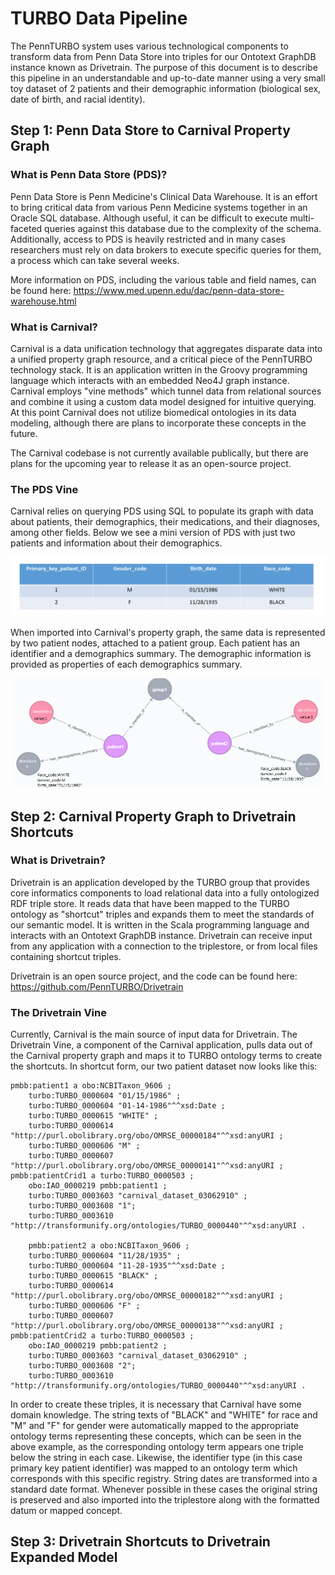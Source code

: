 <h1>TURBO Data Pipeline</h1>

The PennTURBO system uses various technological components to transform data from Penn Data Store into triples for our Ontotext GraphDB instance known as Drivetrain. The purpose of this document is to describe this pipeline in an understandable and up-to-date manner using a very small toy dataset of 2 patients and their demographic information (biological sex, date of birth, and racial identity). 

<h2>Step 1: Penn Data Store to Carnival Property Graph</h2>

<h3>What is Penn Data Store (PDS)?</h3>

Penn Data Store is Penn Medicine's Clinical Data Warehouse. It is an effort to bring critical data from various Penn Medicine systems together in an Oracle SQL database. Although useful, it can be difficult to execute multi-faceted queries against this database due to the complexity of the schema. Additionally, access to PDS is heavily restricted and in many cases researchers must rely on data brokers to execute specific queries for them, a process which can take several weeks.

More information on PDS, including the various table and field names, can be found here: https://www.med.upenn.edu/dac/penn-data-store-warehouse.html

<h3>What is Carnival?</h3>

Carnival is a data unification technology that aggregates disparate data into a unified property graph resource, and a critical piece of the PennTURBO technology stack.  It is an application written in the Groovy programming language which interacts with an embedded Neo4J graph instance. Carnival employs "vine methods" which tunnel data from relational sources and combine it using a custom data model designed for intuitive querying. At this point Carnival does not utilize biomedical ontologies in its data modeling, although there are plans to incorporate these concepts in the future.

The Carnival codebase is not currently available publically, but there are plans for the upcoming year to release it as an open-source project.

<h3>The PDS Vine</h3>

Carnival relies on querying PDS using SQL to populate its graph with data about patients, their demographics, their medications, and their diagnoses, among other fields. Below we see a mini version of PDS with just two patients and information about their demographics. 

![image failed to load](images/pds_example.png)

When imported into Carnival's property graph, the same data is represented by two patient nodes, attached to a patient group. Each patient has an identifier and a demographics summary. The demographic information is provided as properties of each demographics summary. 

![image failed to load](images/carnival_example.png)

<h2> Step 2: Carnival Property Graph to Drivetrain Shortcuts</h2>

<h3>What is Drivetrain?</h3>

Drivetrain is an application developed by the TURBO group that provides core informatics components to load relational data into a fully ontologized RDF triple store. It reads data that have been mapped to the TURBO ontology as "shortcut" triples and expands them to meet the standards of our semantic model. It is written in the Scala programming language and interacts with an Ontotext GraphDB instance. Drivetrain can receive input from any application with a connection to the triplestore, or from local files containing shortcut triples.

Drivetrain is an open source project, and the code can be found here: https://github.com/PennTURBO/Drivetrain

<h3>The Drivetrain Vine</h3>

Currently, Carnival is the main source of input data for Drivetrain. The Drivetrain Vine, a component of the Carnival application, pulls data out of the Carnival property graph and maps it to TURBO ontology terms to create the shortcuts. In shortcut form, our two patient dataset now looks like this:

    pmbb:patient1 a obo:NCBITaxon_9606 ;
        turbo:TURBO_0000604 "01/15/1986" ;
        turbo:TURBO_0000604 "01-14-1986"^^xsd:Date ;
        turbo:TURBO_0000615 "WHITE" ;
        turbo:TURBO_0000614 "http://purl.obolibrary.org/obo/OMRSE_00000184"^^xsd:anyURI ;
        turbo:TURBO_0000606 "M" ;
        turbo:TURBO_0000607 "http://purl.obolibrary.org/obo/OMRSE_00000141"^^xsd:anyURI ;
    pmbb:patientCrid1 a turbo:TURBO_0000503 ;
        obo:IAO_0000219 pmbb:patient1 ;
        turbo:TURBO_0003603 "carnival_dataset_03062910" ;
        turbo:TURBO_0003608 "1";
        turbo:TURBO_0003610 "http://transformunify.org/ontologies/TURBO_0000440"^^xsd:anyURI .
        
        pmbb:patient2 a obo:NCBITaxon_9606 ;
        turbo:TURBO_0000604 "11/28/1935" ;
        turbo:TURBO_0000604 "11-28-1935"^^xsd:Date ;
        turbo:TURBO_0000615 "BLACK" ;
        turbo:TURBO_0000614 "http://purl.obolibrary.org/obo/OMRSE_00000182"^^xsd:anyURI ;
        turbo:TURBO_0000606 "F" ;
        turbo:TURBO_0000607 "http://purl.obolibrary.org/obo/OMRSE_00000138"^^xsd:anyURI ;
    pmbb:patientCrid2 a turbo:TURBO_0000503 ;
        obo:IAO_0000219 pmbb:patient2 ;
        turbo:TURBO_0003603 "carnival_dataset_03062910" ;
        turbo:TURBO_0003608 "2";
        turbo:TURBO_0003610 "http://transformunify.org/ontologies/TURBO_0000440"^^xsd:anyURI .
        
In order to create these triples, it is necessary that Carnival have some domain knowledge. The string texts of "BLACK" and "WHITE" for race and "M" and "F" for gender were automatically mapped to the appropriate ontology terms representing these concepts, which can be seen in the above example, as the corresponding ontology term appears one triple below the string in each case. Likewise, the identifier type (in this case primary key patient identifier) was mapped to an ontology term which corresponds with this specific registry. String dates are transformed into a standard date format. Whenever possible in these cases the original string is preserved and also imported into the triplestore along with the formatted datum or mapped concept.

<h2>Step 3: Drivetrain Shortcuts to Drivetrain Expanded Model</h2>
